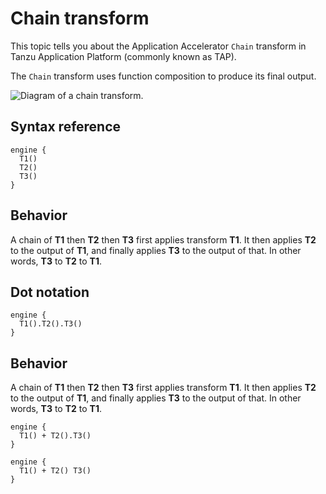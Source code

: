 # Chain transform

This topic tells you about the Application Accelerator `Chain` transform in Tanzu Application Platform (commonly known as TAP).

The `Chain` transform uses function composition to produce its final output.

![Diagram of a chain transform.](images/chain.svg)

## <a id="syntax-reference"></a>Syntax reference

```
engine {
  T1()
  T2()
  T3()
}
```

## <a id="behavior"></a>Behavior

A chain of **T1** then **T2** then **T3** first applies transform **T1**.
It then applies **T2** to the output of **T1**, and finally applies **T3** to
the output of that. In other words, **T3** to **T2** to **T1**.

## <a id="dot-notation"></a>Dot notation

```
engine {
  T1().T2().T3()
}
```

## <a id="behavior-dot-notation"></a>Behavior

A chain of **T1** then **T2** then **T3** first applies transform **T1**.
It then applies **T2** to the output of **T1**, and finally applies **T3** to
the output of that. In other words, **T3** to **T2** to **T1**.

```
engine {
  T1() + T2().T3()
}
```

```
engine {
  T1() + T2() T3()
}
```
